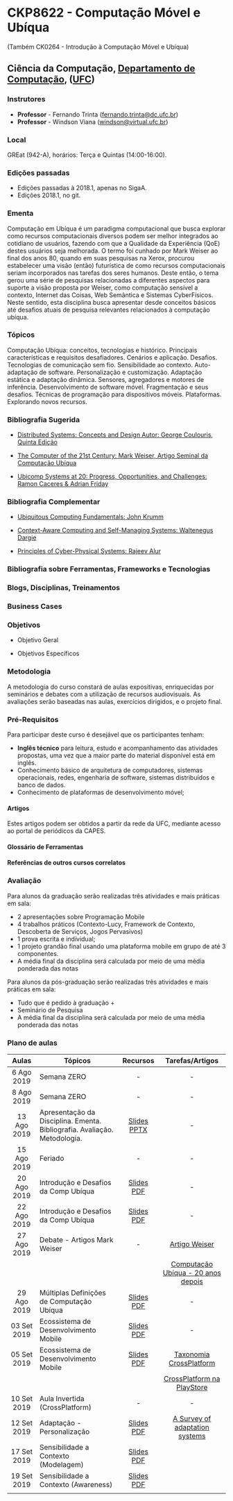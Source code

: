 
# CKP8622 - Computação Móvel e Ubíqua

(Também CK0264 - Introdução à Computação Móvel e Ubíqua)

## Ciência da Computação, [Departamento de Computação](http://www.dc.ufc.br), ([UFC](http://www.ufc.br))

### Instrutores

* **Professor** - Fernando Trinta ([fernando.trinta@dc.ufc.br](mailto:fernando.trinta@dc.ufc.br))
* **Professor** - Windson Viana ([windson@virtual.ufc.br](mailto:windson@virtual.ufc.br))

### Local

GREat (942-A), horários: Terça e Quintas (14:00-16:00).

### Edições passadas

- Edições passadas à 2018.1, apenas no SigaA.
- Edições 2018.1, no git.


### Ementa

Computação em Ubíqua é um paradigma computacional que busca explorar como recursos computacionais diversos podem ser melhor integrados ao cotidiano de usuários, fazendo com que a Qualidade da Experiência (QoE) destes usuários seja melhorada. O termo foi cunhado por Mark Weiser ao final dos anos 80, quando em suas pesquisas na Xerox, procurou estabelecer uma visão (então) futurística de como recursos computacionais seriam incorporados nas tarefas dos seres humanos. Deste então, o tema gerou uma série de pesquisas relacionadas a diferentes aspectos para suporte a visão proposta por Weiser, como computação sensível a contexto, Internet das Coisas, Web Semântica e Sistemas CyberFísicos.  Neste sentido, esta disciplina busca apresentar desde conceitos básicos até desafios atuais de pesquisa relevantes relacionados à computação ubíqua.

### Tópicos 

Computação Ubíqua: conceitos, tecnologias e histórico. Principais características e requisitos desafiadores. Cenários e aplicação. Desafios. Tecnologias de comunicação sem fio. Sensibilidade ao contexto. Auto-adaptação de software. Personalização e customização. Adaptação estática e adaptação dinâmica. Sensores, agregadores e motores de inferência. Desenvolvimento de
software móvel. Fragmentação e seus desafios. Técnicas de programação para dispositivos móveis. Plataformas. Explorando novos recursos.

### Bibliografia Sugerida

- [Distributed Systems: Concepts and Design Autor: George Coulouris, Quinta Edição](https://www.amazon.com/Distributed-Systems-Concepts-Design-5th/dp/0132143011)

- [The Computer of the 21st Century: Mark Weiser, Artigo Seminal da Computação Ubíqua](https://dl.acm.org/citation.cfm?id=329126)

- [Ubicomp Systems at 20: Progress, Opportunities, and Challenges: Ramon Caceres & Adrian Friday](https://dl.acm.org/citation.cfm?id=2122358)

### Bibliografia Complementar

- [Ubiquitous Computing Fundamentals: John Krumm](https://www.amazon.com/Ubiquitous-Computing-Fundamentals-John-Krumm/dp/1420093606)

- [Context-Aware Computing and Self-Managing Systems: Waltenegus Dargie](https://www.crcpress.com/Context-Aware-Computing-and-Self-Managing-Systems/Dargie/p/book/9781420077711)

- [Principles of Cyber-Physical Systems: Rajeev Alur](https://www.amazon.com/Ubiquitous-Computing-Fundamentals-John-Krumm/dp/1420093606) 



### Bibliografia sobre Ferramentas, Frameworks e Tecnologias

### Blogs, Disciplinas, Treinamentos

### Business Cases

### Objetivos

 - Objetivo Geral

 - Objetivos Específicos

### Metodologia

A metodologia do curso constará de aulas expositivas, enriquecidas por seminários e debates com a utilização de recursos audiovisuais. As avaliações serão baseadas nas aulas, exercícios dirigidos, e o projeto final.

### Pré-Requisitos

Para participar deste curso é desejável que os participantes tenham:

- **Inglês técnico** para leitura, estudo e acompanhamento das atividades propostas, uma vez que a maior parte do material disponível está em inglês.
- Conhecimento básico de arquitetura de computadores, sistemas operacionais, redes, engenharia de software, sistemas distribuídos e banco de dados.
- Conhecimento de plataformas de desenvolvimento móvel;

#### Artigos
Estes artigos podem ser obtidos a partir da rede da UFC, mediante acesso ao portal de periódicos da CAPES.


#### Glossário de Ferramentas


#### Referências de outros cursos correlatos



### Avaliação
Para alunos da graduação serão realizadas três atividades e mais práticas em sala:
- 2 apresentações sobre Programação Mobile
- 4 trabalhos práticos (Contexto-Lucy, Framework de Contexto, Descoberta de Serviços, Jogos Pervasivos)
- 1 prova escrita e individual;
- 1 projeto grandão final usando uma plataforma mobile em grupo de até 3 componentes.
- A média final da disciplina será calculada por meio de uma média ponderada das notas

Para alunos da pós-graduação serão realizadas três atividades e mais práticas em sala:
- Tudo que é pedido à graduação +
- Seminário de Pesquisa
- A média final da disciplina será calculada por meio de uma média ponderada das notas

### Plano de aulas

| Aulas       | Tópicos                      | Recursos | Tarefas/Artigos |
|:-------------:|-----------------------------|:---------:|:-----------:|
|6 Ago 2019|Semana ZERO| - | - |
|8 Ago 2019|Semana ZERO| - | - |
|13 Ago 2019|Apresentação da Disciplina. Ementa. Bibliografia. Avaliação. Metodologia. |[Slides PPTX](https://drive.google.com/open?id=1BcHGr0Ae1qAmgX38gqhzfUlaylvwhHTE) | - |
|15 Ago 2019| Feriado | - | - |
|20 Ago 2019| Introdução e Desafios da Comp Ubíqua | [Slides PDF](https://drive.google.com/open?id=1SCwz1OZoLm8LE_1KnSDPjcgPdsYB9vTq) | - |
|22 Ago 2019| Introdução e Desafios da Comp Ubíqua | [Slides PDF](https://drive.google.com/open?id=1SCwz1OZoLm8LE_1KnSDPjcgPdsYB9vTq) | - |
|27 Ago 2019| Debate - Artigos Mark Weiser | -  | [Artigo Weiser](https://dl.acm.org/citation.cfm?id=329126) |
|  |  |   | [Computação Ubíqua - 20 anos depois](https://dl.acm.org/citation.cfm?id=2122358) |
|29 Ago 2019| Múltiplas Definições de Computação Ubíqua | [Slides PDF](https://drive.google.com/open?id=1NoNboARoZHyHB2mc6P4va_5kuzyrOmf5) | - |
|03 Set 2019| Ecossistema de Desenvolvimento Mobile | [Slides PDF](https://drive.google.com/open?id=1y7DKrqoHVwwi2AzvnfLj3eXgVwsrtCuN) | - |
|05 Set 2019| Ecossistema de Desenvolvimento Mobile | [Slides PDF](https://drive.google.com/open?id=1y7DKrqoHVwwi2AzvnfLj3eXgVwsrtCuN) | [Taxonomia CrossPlatform](https://www.sciencedirect.com/science/article/pii/S2090447915001276) |
| |  |  | [CrossPlatform na PlayStore](https://ieeexplore.ieee.org/document/7283028/) |
|10 Set 2019| Aula Invertida (CrossPlatform) | -  | - |
|12 Set 2019| Adaptação - Personalização | [Slides PDF](https://drive.google.com/open?id=1lzBDZlyR4PTvwPfW1olj3AvltGhHjXXS) | [A Survey of adaptation systems](https://hal.archives-ouvertes.fr/hal-00689773/document) |
|17 Set 2019| Sensibilidade a Contexto (Modelagem) | [Slides PDF](#) |  |
|19 Set 2019| Sensibilidade a Contexto (Awareness) | [Slides PDF](#) |  |
||  |  |  |
